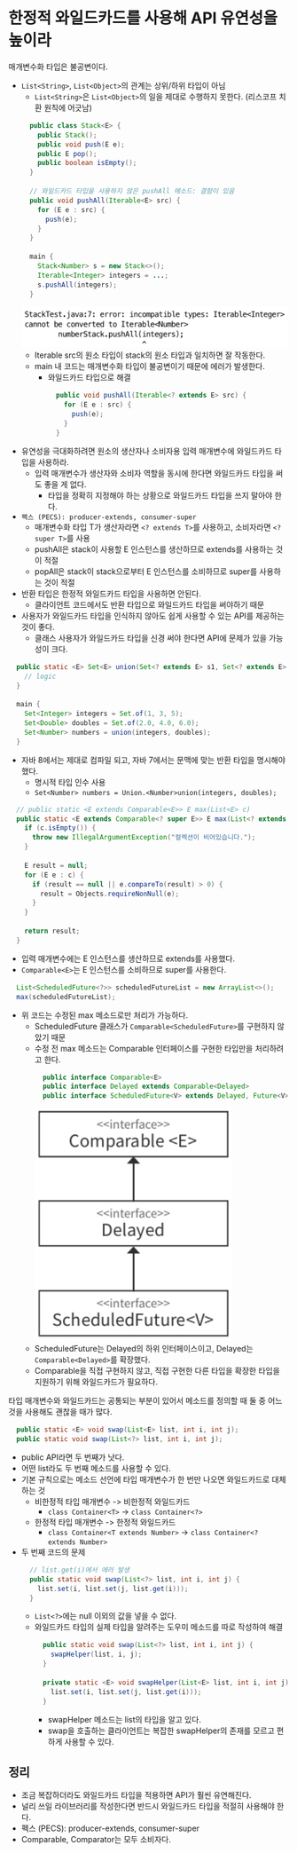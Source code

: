 # 한정적 와일드카드를 사용해 API 유연성을 높이라
매개변수화 타입은 불공변이다.
- `List<String>`, `List<Object>`의 관계는 상위/하위 타입이 아님
  - `List<String>`은 `List<Object>`의 일을 제대로 수행하지 못한다. (리스코프 치환 원칙에 어긋남)
  ```java
    public class Stack<E> {
      public Stack();
      public void push(E e);
      public E pop();
      public boolean isEmpty();
    }

    // 와일드카드 타입을 사용하지 않은 pushAll 메소드: 결함이 있음
    public void pushAll(Iterable<E> src) {
      for (E e : src) {
        push(e);
      }
    }

    main {
      Stack<Number> s = new Stack<>();
      Iterable<Integer> integers = ...;
      s.pushAll(integers);
    }
  ```
  ![img](./images/item_31_stack_pushall.png)
  - Iterable src의 원소 타입이 stack의 원소 타입과 일치하면 잘 작동한다.
  - main 내 코드는 매개변수화 타입이 불공변이기 때문에 에러가 발생한다.
    - 와일드카드 타입으로 해결
      ```java
        public void pushAll(Iterable<? extends E> src) {
          for (E e : src) {
            push(e);
          }
        }
      ```
- 유연성을 극대화하려면 원소의 생산자나 소비자용 입력 매개변수에 와일드카드 타입을 사용하라.
  - 입력 매개변수가 생산자와 소비자 역할을 동시에 한다면 와일드카드 타입을 써도 좋을 게 없다.
    - 타입을 정확히 지정해야 하는 상황으로 와일드카드 타입을 쓰지 말아야 한다.
- `펙스 (PECS): producer-extends, consumer-super`
  - 매개변수화 타입 T가 생산자라면 `<? extends T>`를 사용하고, 소비자라면 `<? super T>`를 사용
  - pushAll은 stack이 사용할 E 인스턴스를 생산하므로 extends를 사용하는 것이 적절
  - popAll은 stack이 stack으로부터 E 인스턴스를 소비하므로 super를 사용하는 것이 적절
- 반환 타입은 한정적 와일드카드 타입을 사용하면 안된다.
  - 클라이언트 코드에서도 반환 타입으로 와일드카드 타입을 써야하기 때문
- 사용자가 와일드카드 타입을 인식하지 않아도 쉽게 사용할 수 있는 API를 제공하는 것이 좋다.
  - 클래스 사용자가 와일드카드 타입을 신경 써야 한다면 API에 문제가 있을 가능성이 크다.

```java
  public static <E> Set<E> union(Set<? extends E> s1, Set<? extends E> s2) {
    // logic
  }

  main {
    Set<Integer> integers = Set.of(1, 3, 5);
    Set<Double> doubles = Set.of(2.0, 4.0, 6.0);
    Set<Number> numbers = union(integers, doubles);
  }
```
- 자바 8에서는 제대로 컴파일 되고, 자바 7에서는 문맥에 맞는 반환 타입을 명시해야 했다.
  - 명시적 타입 인수 사용
  - `Set<Number> numbers = Union.<Number>union(integers, doubles);`

```java
  // public static <E extends Comparable<E>> E max(List<E> c)
  public static <E extends Comparable<? super E>> E max(List<? extends E> c) {
    if (c.isEmpty()) {
      throw new IllegalArgumentException("컬렉션이 비어있습니다.");
    }

    E result = null;
    for (E e : c) {
      if (result == null || e.compareTo(result) > 0) {
        result = Objects.requireNonNull(e);
      }
    }

    return result;
  }
```
- 입력 매개변수에는 E 인스턴스를 생산하므로 extends를 사용했다.
- `Comparable<E>`는 E 인스턴스를 소비하므로 super를 사용한다.

```java
  List<ScheduledFuture<?>> scheduledFutureList = new ArrayList<>();
  max(scheduledFutureList);
```
- 위 코드는 수정된 max 메소드로만 처리가 가능하다.
  - ScheduledFuture 클래스가 `Comparable<ScheduledFuture>`를 구현하지 않았기 때문
  - 수정 전 max 메소드는 Comparable 인터페이스를 구현한 타입만을 처리하려고 한다.
    ```java
      public interface Comparable<E>
      public interface Delayed extends Comparable<Delayed>
      public interface ScheduledFuture<V> extends Delayed, Future<V>
    ```
    ![img](./images/item_31_scheduledfuture.png)
  - ScheduledFuture는 Delayed의 하위 인터페이스이고, Delayed는 `Comparable<Delayed>`를 확장했다.
  - Comparable을 직접 구현하지 않고, 직접 구현한 다른 타입을 확장한 타입을 지원하기 위해 와일드카드가 필요하다.

타입 매개변수와 와일드카드는 공통되는 부분이 있어서 메소드를 정의할 때 둘 중 어느 것을 사용해도 괜찮을 때가 많다.
```java
  public static <E> void swap(List<E> list, int i, int j);
  public static void swap(List<?> list, int i, int j);
```
- public API라면 두 번째가 낫다.
- 어떤 list라도 두 번째 메소드를 사용할 수 있다.
- 기본 규칙으로는 메소드 선언에 타입 매개변수가 한 번만 나오면 와일드카드로 대체하는 것
  - 비한정적 타입 매개변수 -> 비한정적 와일드카드
    - `class Container<T>` -> `class Container<?>`
  - 한정적 타입 매개변수 -> 한정적 와일드카드
    - `class Container<T extends Number>` -> `class Container<? extends Number>`
- 두 번째 코드의 문제
  ```java
    // list.get(i)에서 에러 발생
    public static void swap(List<?> list, int i, int j) {
      list.set(i, list.set(j, list.get(i)));
    }
  ```
  - `List<?>`에는 null 이외의 값을 넣을 수 없다.
  - 와일드카드 타입의 실제 타입을 알려주는 도우미 메소드를 따로 작성하여 해결
    ```java
      public static void swap(List<?> list, int i, int j) {
        swapHelper(list, i, j);
      }

      private static <E> void swapHelper(List<E> list, int i, int j) {
        list.set(i, list.set(j, list.get(i)));
      }
    ```
    - swapHelper 메소드는 list의 타입을 알고 있다.
    - swap을 호출하는 클라이언트는 복잡한 swapHelper의 존재를 모르고 편하게 사용할 수 있다.

## 정리
- 조금 복잡하더라도 와일드카드 타입을 적용하면 API가 훨씬 유연해진다.
- 널리 쓰일 라이브러리를 작성한다면 반드시 와일드카드 타입을 적절히 사용해야 한다.
- 펙스 (PECS): producer-extends, consumer-super
- Comparable, Comparator는 모두 소비자다.
